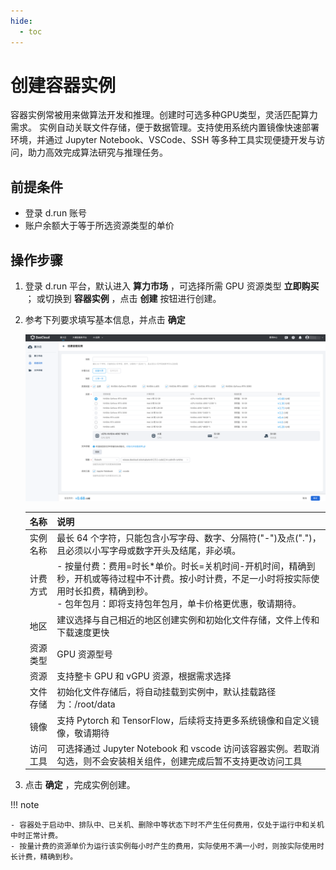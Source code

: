```yaml
---
hide:
  - toc
---
```


# 创建容器实例

容器实例常被用来做算法开发和推理。创建时可选多种GPU类型，灵活匹配算力需求。
实例自动关联文件存储，便于数据管理。支持使用系统内置镜像快速部署环境，并通过
Jupyter Notebook、VSCode、SSH 等多种工具实现便捷开发与访问，助力高效完成算法研究与推理任务。

## 前提条件

- 登录 d.run 账号
- 账户余额大于等于所选资源类型的单价

## 操作步骤

1. 登录 d.run 平台，默认进入 **算力市场** ，可选择所需 GPU 资源类型 **立即购买** ；
   或切换到 **容器实例** ，点击 **创建** 按钮进行创建。

1. 参考下列要求填写基本信息，并点击 **确定**

    ![创建容器实例2](../zestu/images/createpod2.png)

    | 名称 | 说明 |
    |-----|------|
    | 实例名称 | 最长 64 个字符，只能包含小写字母、数字、分隔符("-")及点(".")，且必须以小写字母或数字开头及结尾，非必填。 |
    | 计费方式 | - 按量付费：费用=时长*单价。时长=关机时间-开机时间，精确到秒，开机或等待过程中不计费。按小时计费，不足一小时将按实际使用时长扣费，精确到秒。 <br/> - 包年包月：即将支持包年包月，单卡价格更优惠，敬请期待。 |
    | 地区 | 建议选择与自己相近的地区创建实例和初始化文件存储，文件上传和下载速度更快 |
    | 资源类型 | GPU 资源型号 |
    | 资源 | 支持整卡 GPU 和 vGPU 资源，根据需求选择 |
    | 文件存储 | 初始化文件存储后，将自动挂载到实例中，默认挂载路径为：/root/data |
    | 镜像 | 支持 Pytorch 和 TensorFlow，后续将支持更多系统镜像和自定义镜像，敬请期待 |
    | 访问工具 | 可选择通过 Jupyter Notebook 和 vscode 访问该容器实例。若取消勾选，则不会安装相关组件，创建完成后暂不支持更改访问工具 |
  
1. 点击 **确定** ，完成实例创建。

!!! note

    - 容器处于启动中、排队中、已关机、删除中等状态下时不产生任何费用，仅处于运行中和关机中时正常计费。
    - 按量计费的资源单价为运行该实例每小时产生的费用，实际使用不满一小时，则按实际使用时长计费，精确到秒。
